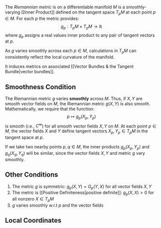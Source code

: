 The *Riemannian metric* is on a differentiable manifold $M$ is a smoothly-varying [[Inner Product]] defined on the tangent space $T_{p}M$ at each point $p \in M$. For each $p$ the metric provides:
$$
g_{p}: T_{p}M \times T_{p}M \to \mathbb{R}
$$where $g_{p}$ assigns a real values inner product to any pair of tangent vectors at $p$.

As $g$ varies smoothly across each $p \in M$, calculations in $T_{p}M$ can consistently reflect the local curvature of the manifold.

It induces metrics on associated [[Vector Bundles & the Tangent Bundle|vector bundles]].
## Smoothness Condition
The Riemannian metric $g$ varies **smoothly** across $M$. Thus, if $X,Y$ are smooth vector fields on $M$, the Riemannian metric $g(X,Y)$ is also smooth. Mathematically, we require that the function:
$$p\mapsto g_p​(X_p​,Y_p​)$$
is smooth (i.e., $C^\infty$) for all smooth vector fields $X,Y$ on $M$. At each point $p \in M$, the vector fields $X$ and $Y$ define tangent vectors $X_p, Y_p \in T_pM$ in the tangent space at $p$. 

If we take two nearby points $p,q \in M$, the inner products $g_p(X_p,Y_p)$ and $g_q(X_q,Y_q)$ will be similar, since the vector fields $X,Y$ and metric $g$ vary smoothly.

## Other Conditions
1. The metric $g$ is symmetric: $g_{p}(X,Y) = G_{p}(Y,X)$ for all vector fields $X,Y$
2. The metric is [[Positive Definiteness|positive definite]]: $g_{p}(X,X)>0$ for all nonzero $X\in T_{p}M$
3. $g$ varies smoothly w.r.t $p$ and the vector fields

## Local Coordinates
